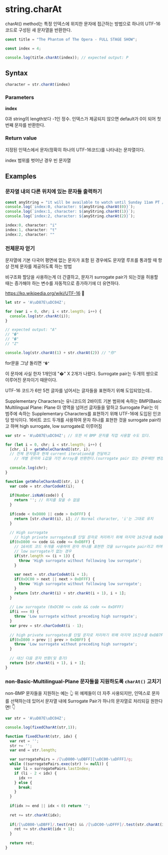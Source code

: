 # string.charAt

charAt() method는 특정 인덱스에 위치한 문자에 접근하는 방법으로 하나의 UTF-16 코드로 구성된 새 문자열을 반환한다.

```js
const title = "The Phantom of The Opera - FULL STAGE SHOW";

const index = 4;

console.log(title.charAt(index)); // expected output: P
```



## Syntax

```js
character = str.charAt(index)
```

### Parameters

**index**

0과 string의 length보다 -1인 정수. 
인덱스가 제공되지 않으면 default가 0이 되어 첫번째 문자를 반환한다.

### Return value

지정된 인덱스에서 문자(정확히 하나의 UTF-16코드)를 나타내는 문자열이다.

index 범위를 벗어난 경우 빈 문자열

## Examples

### 문자열 내의 다른 위치에 있는 문자들 출력하기

```js
const anyString = "it will be available to watch until Sunday 11am PT / 2pm ET**";
console.log(`index:0, character: ${anyString.charAt(0)}`);
console.log(`index:1, character: ${anyString.charAt(1)}`);
console.log(`index:2, character: ${anyString.charAt(2)}`);

index:0, character: "i"
index:1, character: "t"
index:2, character: ""
```

### 전체문자 얻기

문자열에 기본 다국어 평면에 없는 문자가 포함 된 경우에도 문자열 루프를 통과할 때 항상 전체 문자를 제공하도록 하는 방법

비구조화 할당을 사용하는게 더 간결하고, 문자가  surrogate pair가 되는것을 허용할 때는 증가해야 하는 변수를 자동적으로 증가하기에 더 유연하다.

https://ko.wikipedia.org/wiki/UTF-16 🧐

```js
let str = 'A\uD87E\uDC04Z';

for (var i = 0, chr; i < str.length; i++) {
  console.log(str.charAt(i));
}

// expected output: "A"
// "�"
// "�"
// "Z"

console.log(str.charAt(1) + str.charAt(2)) // "你"
```

for문을 그냥 돌리면 `"�"`

이 문자에 사실 한자 1개인데 "�" X 2개가 나왔다.
Surrogate pair는 두개의 쌍으로 이루어진 문자이기 때문이다. 

UTF-16 코드가 6만 5천 글자를 넘어서는 글자들을 표현하기 위해 도입되었는데.. 

Supplementary Characters는 유니코드의 2바이트 기본 범위에 속하는 BMP(Basic Multilingual Plane: Plane 0) 영역을 넘어선 글자들을 말하고 Surrogate Pair는 이 범주에 속하는 Supplementary Characters를 표현하기 위해 UTF-16에 도입된 인코딩 방식이다.
16비트 코드 두개를 사용하여 문자 하나를 표현한 것을 surrogate pair라고 하며 high surrogate, low surrogate로 이루어짐

```js
var str = 'A\uD87E\uDC04Z'; // 또한 비 BMP 문자를 직접 사용할 수도 있다.

for (let i = 0, chr; i < str.length; i++) {
  [chr, i] = getWholeCharAndI(str, i);
  // 전체 문자열과 현재 current iterationd을 전달하고
	// 개별 문자와 i값을 가진 Array를 반환한다.(surrogate pair 있는 경우에만 변경된다.)
  
  console.log(chr);
}

function getWholeCharAndI(str, i) {
  var code = str.charCodeAt(i);
  
  if(Number.isNaN(code)) {
    return ''; // 위치를 찾을 수 없음
  }
  
  if(code < 0xD800 || code > 0xDFFF) {
    return [str.charAt(i), i]; // Normal character, 'i'는 그대로 유지
  }
  
  // High surrogate
	// high private surrogates를 단일 문자로 처리하기 위해 마지막 16진수를 0xDB7F로 변경할 수 있음
  if(0xD800 <= code && code <= 0xDBFF) {
    // 16비트 코드 두개를 사용하여 문자 하나를 표현한 것을 surrogate pair라고 하며 high surrogate, low surrogate로 이루어짐
    // low surrogate가 없는 경우
    if(str.length <= (i + 1)) {
      throw 'High surrogate without following low surrogate';
    }
    
    var next = str.charCodeAt(i + 1);
    if(0xDC00 > next || next > 0xDFFF) {
      throw 'High surrogate without following low surrogate';
    }
   	return [str.charAt(i) + str.charAt(i + 1), i + 1];
  }
  
  // Low surrogate (0xDC00 <= code && code <= 0xDFFF)
  if(i === 0) {
    throw 'Low surrogate without preceding high surrogate';
  }
  var prev = str.charCodeAt(i - 1);
  
  // high private surrogates를 단일 문자로 처리하기 위해 마지막 16진수를 0xDB7F로 변경할 수 있음
  if(0xD800 > prev || prev > 0xDBFF) {
    throw 'Low surrogate without preceding high surrogate';
  }
  
  // 대신 다음 문자 반환(및 증가)
  return [str.charAt(i + 1), i + 1];
}
```

### non-Basic-Multilingual-Plane 문자들을 지원하도록 `charAt()` 고치기

non-BMP 문자들을 지원하는 예는 👆 위 예제들이 더 자주 사용되지만, 인덱스로 문자를 선택하는데 있어서 문자열 내에 Surrogate Pair가 하나의 문자열로 처리되길 원한다면! 👇

```js
var str = 'A\uD87E\uDC04Z';

console.log(fixedCharAt(str,1));

function fixedCharAt(str, idx) {
  var ret = '';
  str += '';
  var end = str.length;

  var surrogatePairs = /[\uD800-\uDBFF][\uDC00-\uDFFF]/g;
  while ((surrogatePairs.exec(str) != null)) {
    var li = surrogatePairs.lastIndex;
    if (li - 2 < idx) {
      idx ++
    } else {
      break;
    }
  }
  
  if(idx >= end || idx < 0) return '';
  
  ret += str.charAt(idx);
  
  if(/[\uD800-\uDBFF]/.test(ret) && /[\uDC00-\uDFFF]/.test(str.charAt(idx + 1))) {
    ret += str.charAt(idx + 1);
  }
  
  return ret;
}
```


